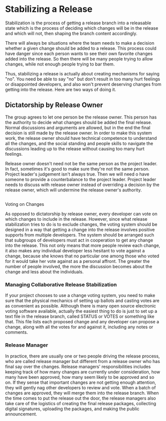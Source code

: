 # Stabilizing a Release

Stabilization is the process of getting a release branch into a releasable state which is the process of deciding which changes will be in the release and which will not, then shaping the branch content accordingly.

There will always be situations where the team needs to make a decision whether a given change should be added to a release. This process could have danger since each person wants to see their own favorite changes added into the release. So then there will be many people trying to allow changes, while not enough people trying to bar them.

Thus, stabilizing a release is actually about creating mechanisms for saying "no". You need be able to say "no" but don't result in too many hurt feelings or disappointed developers, and also won't prevent deserving changes from getting into the release. Here are two ways of doing it.

## Dictatorship by Release Owner

The group agrees to let one person be the release owner. This person has the authority to decide what changes should be added the final release. Normal discussions and arguments are allowed, but in the end the final decision is still made by the release owner. In order to make this system work, the release owner should have technical competence to understand all the changes, and the social standing and people skills to navigate the discussions leading up to the release without causing too many hurt feelings.

Release owner doesn't need not be the same person as the project leader. In fact, sometimes it's good to make sure they're not the same person. Project leader's judgement isn't always true. Then we will need o have someone to provide a counterbalance to the project leader. Project leader needs to discuss with release owner instead of overriding a decision by the release owner, which will undermine the release owner's authority.

## Voting on Changes

As opposed to dictatorship by release owner, every developer can vote on which changes to include in the release. However, since what release stabilization tries to do is to exclude changes, the voting system should be designed in a way that getting a change into the release involves positive supports from multiple developers. The system should be arranged such that subgroups of developers must act in cooperation to get any change into the release. This not only means that more people review each change, it also makes any individual developer less hesitant to vote against a change, because she knows that no particular one among those who voted for it would take her vote against as a personal affront. The greater the number of people involved, the more the discussion becomes about the change and less about the individuals.

### Managing Collaborative Release Stabilization

If your project chooses to use a change voting system, you need to make sure that the physical mechanics of setting up ballots and casting votes are as convenient as possible. Although there is many open source electronic voting software available, actually the easiest thing to do is just to set up a text file in the release branch, called STATUS or VOTES or something like that. This file lists each proposed change and any developer can propose a change, along with all the votes for and against it, including any notes or comments.

### Release Manager

In practice, there are usually one or two people driving the release process, who are called release manager but different from a release owner who has final say over the changes. Release managers' responsibilities includes keeping track of how many changes are currently under consideration, how many have been approved, how many seem likely to be approved and so on. If they sense that important changes are not getting enough attention, they will gently nag other developers to review and vote. When a batch of changes are approved, they will merge them into the release branch. When the time comes to put the release out the door, the release managers also take care of the logistics of creating the final release packages, collecting digital signatures, uploading the packages, and making the public announcement.

